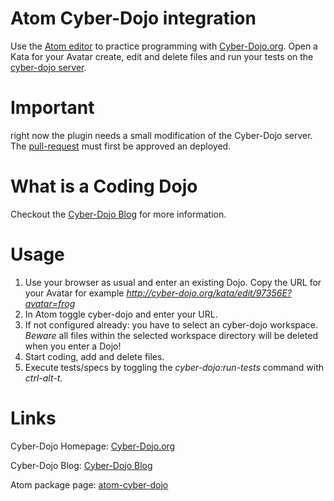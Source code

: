 # Atom Cyber-Dojo integration

Use the [Atom editor][atom] to practice programming with [Cyber-Dojo.org][cyber-dojo-org].
Open a Kata for your Avatar create, edit and delete files and run your tests on the [cyber-dojo server][cyber-dojo-org].

# Important
right now the plugin needs a small modification of the Cyber-Dojo server. The [pull-request] must first be approved an deployed.

# What is a Coding Dojo
Checkout the [Cyber-Dojo Blog][blog-cyber-dojo] for more information.

# Usage
1. Use your browser as usual and enter an existing Dojo. Copy the URL for your
Avatar for example *http://cyber-dojo.org/kata/edit/97356E?avatar=frog*
2. In Atom toggle cyber-dojo and enter your URL.
3. If not configured already: you have to select an cyber-dojo workspace. *Beware* all files within the selected workspace directory will be deleted when you enter a Dojo!
4. Start coding, add and delete files.
5. Execute tests/specs by toggling the *cyber-dojo:run-tests* command  with *ctrl-alt-t*.



# Links
Cyber-Dojo Homepage: [Cyber-Dojo.org][cyber-dojo-org]

Cyber-Dojo Blog: [Cyber-Dojo Blog][blog-cyber-dojo]

Atom package page: [atom-cyber-dojo]

[atom]: https://atom.io/ (Atom)
[blog-cyber-dojo]: http://blog.cyber-dojo.org/ (Blog Cyber-Dojo)
[cyber-dojo-org]: http://cyber-dojo.org (Cyber-Dojo.org)
[atom-cyber-dojo]: http://atom.io/packages/cyber-dojo (cyber-dojo)
[pull-request]: https://github.com/JonJagger/cyber-dojo/pull/62 (pull request)
